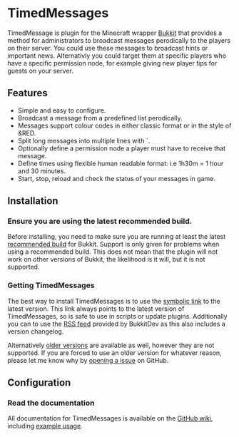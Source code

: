 TimedMessages
====================================

TimedMessage is plugin for the Minecraft wrapper [Bukkit](http://bukkit.org/) that provides a method for administrators to broadcast messages perodically to the players on their server. You could use these messages to broadcast hints or important news. Alternativly you could target them at specific players who have a specific permission node, for example giving new player tips for guests on your server.

## Features

- Simple and easy to configure.
- Broadcast a message from a predefined list perodically.
- Messages support colour codes in either classic format or in the style of &RED.
- Split long messages into multiple lines with `.
- Optionally define a permission node a player must have to receive that message.
- Define times using flexible human readable format: i.e 1h30m = 1 hour and 30 minutes.
- Start, stop, reload and check the status of your messages in game.

## Installation

### Ensure you are using the latest recommended build.

Before installing, you need to make sure you are running at least the latest [recommended build](http://dl.bukkit.org/latest-rb/craftbukkit.jar) for Bukkit. Support is only given for problems when using a recommended build. This does not mean that the plugin will not work on other versions of Bukkit, the likelihood is it will, but it is not supported.

### Getting TimedMessages

The best way to install TimedMessages is to use the [symbolic link](http://repository.james.richardson.name/symbolic/TimedMessages.jar) to the latest version. This link always points to the latest version of TimedMessages, so is safe to use in scripts or update plugins. Additionally you can to use the [RSS feed](http://dev.bukkit.org/server-mods/TimedMessages/files.rss) provided by BukkitDev as this also includes a version changelog.
    
Alternatively [older versions](http://repository.james.richardson.name/releases/name/richardson/james/bukkit/timed-messages/) are available as well, however they are not supported. If you are forced to use an older version for whatever reason, please let me know why by [opening a issue](https://github.com/grandwazir/TimedMessages/issues/new) on GitHub.

## Configuration

### Read the documentation

All documentation for TimedMessages is available on the [GitHub wiki](https://github.com/grandwazir/TimedMessages/wiki), including [example usage](https://github.com/grandwazir/TimedMessages/wiki/Instructions).


